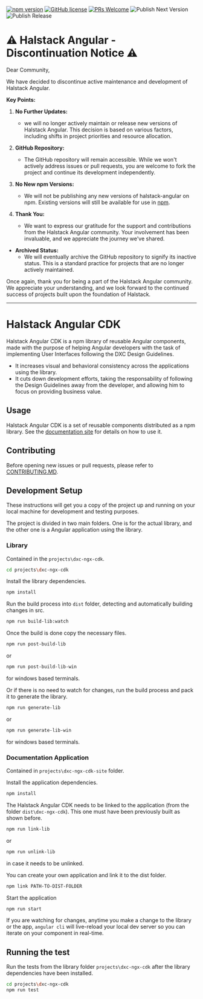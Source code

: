[![npm version](https://badge.fury.io/js/%40dxc-technology%2Fhalstack-angular.svg)](https://www.npmjs.com/@dxc-technology/halstack-angular)
[![GitHub license](https://img.shields.io/badge/license-apache-blue.svg)](https://github.com/fxc-technology/halstack-angular/blob/master/LICENSE.md)
[![PRs Welcome](https://img.shields.io/badge/PRs-welcome-brightgreen.svg)](https://github.com/dxc-technology/halstack-angular/blob/master/CONTRIBUTING.md)
![Publish Next Version](https://github.com/dxc-technology/halstack-angular/workflows/Publish%20Next%20Version/badge.svg)
![Publish Release](https://github.com/dxc-technology/halstack-angular/workflows/Publish%20Release/badge.svg)


# ⚠️ Halstack Angular - Discontinuation Notice ⚠️

Dear Community,

We have decided to discontinue active maintenance and development of Halstack Angular.

**Key Points:**

1. **No Further Updates:**
   - we will no longer actively maintain or release new versions of Halstack Angular. This decision is based on various factors, including shifts in project priorities and resource allocation.

2. **GitHub Repository:**
   - The GitHub repository will remain accessible. While we won't actively address issues or pull requests, you are welcome to fork the project and continue its development independently.

3. **No New npm Versions:**
   - We will not be publishing any new versions of halstack-angular on npm. Existing versions will still be available for use in [npm](https://www.npmjs.com/package/@dxc-technology/halstack-angular?activeTab=readme).

4. **Thank You:**
   - We want to express our gratitude for the support and contributions from the Halstack Angular community. Your involvement has been invaluable, and we appreciate the journey we've shared.

- **Archived Status:**
  - We will eventually archive the GitHub repository to signify its inactive status. This is a standard practice for projects that are no longer actively maintained.



Once again, thank you for being a part of the Halstack Angular community. We appreciate your understanding, and we look forward to the continued success of projects built upon the foundation of Halstack.


-----------------------


# Halstack Angular CDK

Halstack Angular CDK is a npm library of reusable Angular components, made with the purpose of helping Angular developers with the task of implementing User Interfaces following the DXC Design Guidelines.

- It increases visual and behavioral consistency across the applications using the library.
- It cuts down development efforts, taking the responsability of following the Design Guidelines away from the developer, and allowing him to focus on providing business value.

## Usage

Halstack Angular CDK is a set of reusable components distributed as a npm library. See the [documentation site](https://developer.dxc.com/tools/angular/) for details on how to use it.

## Contributing

Before opening new issues or pull requests, please refer to [CONTRIBUTING.MD](https://github.com/dxc-technology/halstack-angular/blob/master/CONTRIBUTING.md).

## Development Setup

These instructions will get you a copy of the project up and running on your local machine for development and testing purposes.

The project is divided in two main folders. One is for the actual library, and the other one is a Angular application using the library.

### Library

Contained in the `projects\dxc-ngx-cdk`.

```bash
cd projects\dxc-ngx-cdk
```

Install the library dependencies.

```bash
npm install
```

Run the build process into `dist` folder, detecting and automatically building changes in src.

```bash
npm run build-lib:watch
```

Once the build is done copy the necessary files.

```bash
npm run post-build-lib
```

or

```bash
npm run post-build-lib-win
```

for windows based terminals.

Or if there is no need to watch for changes, run the build process and pack it to generate the library.

```bash
npm run generate-lib
```

or

```bash
npm run generate-lib-win
```

for windows based terminals.

### Documentation Application

Contained in `projects\dxc-ngx-cdk-site` folder.

Install the application dependencies.

```bash
npm install
```

The Halstack Angular CDK needs to be linked to the application (from the folder `dist\dxc-ngx-cdk`). This one must have been previously built as shown before.

```bash
npm run link-lib
```

or

```bash
npm run unlink-lib
```

in case it needs to be unlinked.

You can create your own application and link it to the dist folder.

```bash
npm link PATH-TO-DIST-FOLDER
```

Start the application

```bash
npm run start
```

If you are watching for changes, anytime you make a change to the library or the app, `angular cli` will live-reload your local dev server so you can iterate on your component in real-time.

## Running the test

Run the tests from the library folder `projects\dxc-ngx-cdk` after the library dependencies have been installed.

```bash
cd projects\dxc-ngx-cdk
npm run test
```
